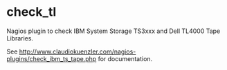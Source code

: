 check_tl
========

Nagios plugin to check IBM System Storage TS3xxx and Dell TL4000 Tape Libraries.

See http://www.claudiokuenzler.com/nagios-plugins/check_ibm_ts_tape.php for documentation.
